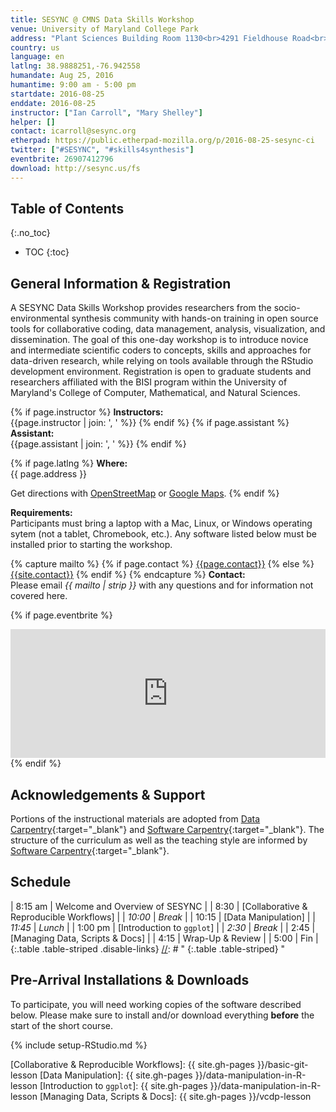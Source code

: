 ```yaml
---
title: SESYNC @ CMNS Data Skills Workshop
venue: University of Maryland College Park
address: "Plant Sciences Building Room 1130<br>4291 Fieldhouse Road<br>College Park, MD 20742"
country: us
language: en
latlng: 38.9888251,-76.942558
humandate: Aug 25, 2016
humantime: 9:00 am - 5:00 pm
startdate: 2016-08-25
enddate: 2016-08-25
instructor: ["Ian Carroll", "Mary Shelley"]
helper: []
contact: icarroll@sesync.org
etherpad: https://public.etherpad-mozilla.org/p/2016-08-25-sesync-ci
twitter: ["#SESYNC", "#skills4synthesis"]
eventbrite: 26907412796
download: http://sesync.us/fs
---
```


[//]: # " Edit the values in the parameter block above to be appropriate for your bootcamp. "
[//]: # " Please use three-letter month names for the 'humandate' field. "

## Table of Contents
{:.no_toc}

* TOC
{:toc}

## General Information & Registration

A SESYNC Data Skills Workshop provides researchers from the socio-environmental synthesis community with hands-on training in open source tools for collaborative coding, data management, analysis, visualization, and dissemination.
The goal of this one-day workshop is to introduce novice and intermediate scientific coders to concepts, skills and approaches for data-driven research, while relying on tools available through the RStudio development environment.
Registration is open to graduate students and researchers affiliated with the BISI program within the University of Maryland's College of Computer, Mathematical, and Natural Sciences.

[//]: # " This block displays the instructors' names if they are available. "

{% if page.instructor %}
  **Instructors:**  
  {{page.instructor | join: ', ' %}}
{% endif %}
{% if page.assistant %}
  **Assistant:**  
  {{page.assistant | join: ', ' %}}
{% endif %}

[//]: # " Modify this block to reflect the target audience for your bootcamp. "
[//]: # " In particular, if it is only open to people from a particular institution, "
[//]: # " or if specialized prerequisite knowledge is required, please mention that. "

[//]: # " This block displays the address and links to a map showing directions. "
{% if page.latlng %}
  **Where:**  
  {{ page.address }}
  
  Get directions with
  <a href="//www.openstreetmap.org/?mlat={{page.latlng | replace:',','&mlon='}}&zoom=16">OpenStreetMap</a>
  or <a href="//maps.google.com/maps?q={{page.latlng}}">Google Maps</a>.
{% endif %}

[//]: # " Modify the block below if there are any special requirements. "

**Requirements:**  
Participants must bring a laptop with a Mac, Linux, or Windows operating sytem (not a tablet, Chromebook, etc.). Any software listed below must be installed prior to starting the workshop.

[//]: # " The following block automatically inserts a contact email address if one has been specified for the page. "
[//]: # " If one hasn't, this block inserts the generic contact address for Software Carpentry. "

{% capture mailto %}
  {% if page.contact %}
    <a href='mailto:{{page.contact}}'>{{page.contact}}</a>
  {% else %}
    <a href='mailto:{{site.contact}}'>{{site.contact}}</a>
  {% endif %}
{% endcapture %}
**Contact:**  
Please email *{{ mailto | strip }}* with any questions and for information not covered here.

{% if page.eventbrite %}
<iframe
  src="https://www.eventbrite.com/tickets-external?eid={{page.eventbrite}}&ref=etckt"
  frameborder="0"
  width="100%"
  height="206px"
  scrolling="auto">
</iframe>
{% endif %}

## Acknowledgements & Support
Portions of the instructional materials are adopted from [Data Carpentry](http://www.datacarpentry.org){:target="_blank"} and [Software Carpentry](http://software-carpentry.org){:target="_blank"}.
The structure of the curriculum as well as the teaching style are informed by [Software Carpentry](http://software-carpentry.org){:target="_blank"}.

[//]: # " Edit this block to show the syllabus and schedule for your bootcamp. "

## Schedule

| 8:15 am | Welcome and Overview of SESYNC           |
|    8:30 | [Collaborative & Reproducible Workflows] |
| *10:00* | *Break*                                  |
|   10:15 | [Data Manipulation]                      |
| *11:45* | *Lunch*                                  |
| 1:00 pm | [Introduction to `ggplot`]               |
|  *2:30* | *Break*                                  |
|    2:45 | [Managing Data, Scripts & Docs]          |
|    4:15 | Wrap-Up & Review                         |
|    5:00 | Fin                                      |
{:.table .table-striped .disable-links}
[//]: # " {:.table .table-striped} "

[//]: # " Edit the setup instructions in _includes/setup.html to reflect your bootcamp. "
[//]: # " (In particular, most bootcamps teach either Python or R, not both.) "

## Pre-Arrival Installations & Downloads

To participate, you will need working copies of the software described below.
Please make sure to install and/or download everything **before** the start of the short course.

{% include setup-RStudio.md %}

[//]: # " Links by Reference "

[Collaborative & Reproducible Workflows]: {{ site.gh-pages }}/basic-git-lesson
[Data Manipulation]: {{ site.gh-pages }}/data-manipulation-in-R-lesson
[Introduction to `ggplot`]: {{ site.gh-pages }}/data-manipulation-in-R-lesson
[Managing Data, Scripts & Docs]: {{ site.gh-pages }}/vcdp-lesson
